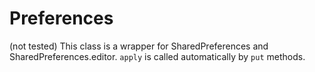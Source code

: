 # Preferences
(not tested) This class is a wrapper for SharedPreferences and SharedPreferences.editor. `apply` is called automatically by `put` methods.
